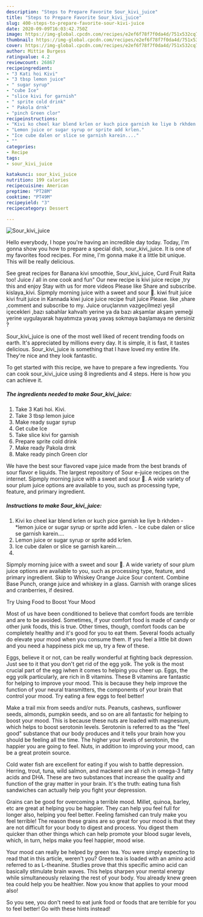 ```yaml
---
description: "Steps to Prepare Favorite Sour_kivi_juice"
title: "Steps to Prepare Favorite Sour_kivi_juice"
slug: 400-steps-to-prepare-favorite-sour-kivi-juice
date: 2020-09-09T16:03:42.750Z
image: https://img-global.cpcdn.com/recipes/e2ef6f78f7f0da4d/751x532cq70/sour_kivi_juice-recipe-main-photo.jpg
thumbnail: https://img-global.cpcdn.com/recipes/e2ef6f78f7f0da4d/751x532cq70/sour_kivi_juice-recipe-main-photo.jpg
cover: https://img-global.cpcdn.com/recipes/e2ef6f78f7f0da4d/751x532cq70/sour_kivi_juice-recipe-main-photo.jpg
author: Mittie Burgess
ratingvalue: 4.2
reviewcount: 26867
recipeingredient:
- "3 Kati hoi Kivi"
- "3 tbsp lemon juice"
- " sugar syrup"
- "cube Ice"
- "slice kivi for garnish"
- " sprite cold drink"
- " Pakola drnk"
- "pinch Green clor"
recipeinstructions:
- "Kivi ko cheel kar blend krlen or kuch pice garnish ke liye b rkhden *lemon juice or sugar syrup or sprite add krlen. Ice cube dalen or slice se garnish karein...."
- "Lemon juice or sugar syrup or sprite add krlen."
- "Ice cube dalen or slice se garnish karein...."
- ""
categories:
- Recipe
tags:
- sour_kivi_juice

katakunci: sour_kivi_juice 
nutrition: 199 calories
recipecuisine: American
preptime: "PT28M"
cooktime: "PT49M"
recipeyield: "3"
recipecategory: Dessert

---
```



![Sour_kivi_juice](https://img-global.cpcdn.com/recipes/e2ef6f78f7f0da4d/751x532cq70/sour_kivi_juice-recipe-main-photo.jpg)

Hello everybody, I hope you're having an incredible day today. Today, I'm gonna show you how to prepare a special dish, sour_kivi_juice. It is one of my favorites food recipes. For mine, I'm gonna make it a little bit unique. This will be really delicious.

See great recipes for Banana kivi smoothie, Sour_kivi_juice, Curd Fruit Raita too! Juice / all in one cook and fun&#34; Our new recipe is kivi juice recipe ,try this and enjoy Stay with us for more videos Please like Share and subscribe. kislaya_kivi. Sipmply morning juice with a sweet and sour 🥝. kiwi fruit juice kivi fruit juice in Kannada kiwi juice juice recipe fruit juice Please. like ,share ,comment and subscribe to my. Juice oruçlarının vazgeçilmezi yeşil içecekleri ,bazı sabahlar kahvaltı yerine ya da bazı akşamlar akşam yemeği yerine uygulayarak hayatımıza yavaş yavaş sokmaya başlamaya ne dersiniz ?

Sour_kivi_juice is one of the most well liked of recent trending foods on earth. It's appreciated by millions every day. It is simple, it is fast, it tastes delicious. Sour_kivi_juice is something that I have loved my entire life. They're nice and they look fantastic.


To get started with this recipe, we have to prepare a few ingredients. You can cook sour_kivi_juice using 8 ingredients and 4 steps. Here is how you can achieve it.

<!--inarticleads1-->

##### The ingredients needed to make Sour_kivi_juice:

1. Take 3 Kati hoi. Kivi.
1. Take 3 tbsp lemon juice
1. Make ready  sugar syrup
1. Get cube Ice
1. Take slice kivi for garnish
1. Prepare  sprite cold drink
1. Make ready  Pakola drnk
1. Make ready pinch Green clor


We have the best sour flavored vape juice made from the best brands of sour flavor e liquids. The largest repository of Sour e-juice recipes on the internet. Sipmply morning juice with a sweet and sour 🥝. A wide variety of sour plum juice options are available to you, such as processing type, feature, and primary ingredient. 

<!--inarticleads2-->

##### Instructions to make Sour_kivi_juice:

1. Kivi ko cheel kar blend krlen or kuch pice garnish ke liye b rkhden - *lemon juice or sugar syrup or sprite add krlen. - Ice cube dalen or slice se garnish karein....
1. Lemon juice or sugar syrup or sprite add krlen.
1. Ice cube dalen or slice se garnish karein....
1. 


Sipmply morning juice with a sweet and sour 🥝. A wide variety of sour plum juice options are available to you, such as processing type, feature, and primary ingredient. Skip to Whiskey Orange Juice Sour content. Combine Base Punch, orange juice and whiskey in a glass. Garnish with orange slices and cranberries, if desired. 

Try Using Food to Boost Your Mood


Most of us have been conditioned to believe that comfort foods are terrible and are to be avoided. Sometimes, if your comfort food is made of candy or other junk foods, this is true. Other times, though, comfort foods can be completely healthy and it's good for you to eat them. Several foods actually do elevate your mood when you consume them. If you feel a little bit down and you need a happiness pick me up, try a few of these.

Eggs, believe it or not, can be really wonderful at fighting back depression. Just see to it that you don't get rid of the egg yolk. The yolk is the most crucial part of the egg iwhen it comes to helping you cheer up. Eggs, the egg yolk particularly, are rich in B vitamins. These B vitamins are fantastic for helping to improve your mood. This is because they help improve the function of your neural transmitters, the components of your brain that control your mood. Try eating a few eggs to feel better!

Make a trail mix from seeds and/or nuts. Peanuts, cashews, sunflower seeds, almonds, pumpkin seeds, and so on are all fantastic for helping to boost your mood. This is because these nuts are loaded with magnesium, which helps to boost serotonin levels. Serotonin is referred to as the "feel good" substance that our body produces and it tells your brain how you should be feeling all the time. The higher your levels of serotonin, the happier you are going to feel. Nuts, in addition to improving your mood, can be a great protein source.

Cold water fish are excellent for eating if you wish to battle depression. Herring, trout, tuna, wild salmon, and mackerel are all rich in omega-3 fatty acids and DHA. These are two substances that increase the quality and function of the gray matter in your brain. It's the truth: eating tuna fish sandwiches can actually help you fight your depression. 

Grains can be good for overcoming a terrible mood. Millet, quinoa, barley, etc are great at helping you be happier. They can help you feel full for longer also, helping you feel better. Feeling famished can truly make you feel terrible! The reason these grains are so great for your mood is that they are not difficult for your body to digest and process. You digest them quicker than other things which can help promote your blood sugar levels, which, in turn, helps make you feel happier, mood wise.

Your mood can really be helped by green tea. You were simply expecting to read that in this article, weren't you? Green tea is loaded with an amino acid referred to as L-theanine. Studies prove that this specific amino acid can basically stimulate brain waves. This helps sharpen your mental energy while simultaneously relaxing the rest of your body. You already knew green tea could help you be healthier. Now you know that applies to your mood also!

So you see, you don't need to eat junk food or foods that are terrible for you to feel better! Go  with  these hints  instead!

